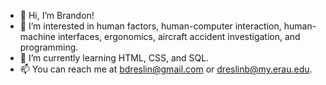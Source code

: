 - 👋 Hi, I’m Brandon!
- 👀 I’m interested in human factors, human-computer interaction, human-machine interfaces, ergonomics, aircraft accident investigation, and programming.
- 🌱 I’m currently learning HTML, CSS, and SQL. 
- 📫 You can reach me at bdreslin@gmail.com or dreslinb@my.erau.edu.

<!---
bdreslin02/bdreslin02 is a ✨ special ✨ repository because its `README.md` (this file) appears on your GitHub profile.
You can click the Preview link to take a look at your changes.
--->
